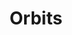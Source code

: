 ---
title: Orbits
gh-repo: captainproton42/ldjam47
summary: Ludum Dare 47 submission. A puzzle-y game where you have to switch orbits and evade planets.
category: Games
tags: ["MIT License", "Game", "Jam", "Godot"]
thumbnail-video: assets/orbits.mp4
external-url: https://captainproton42.itch.io/orbits
---